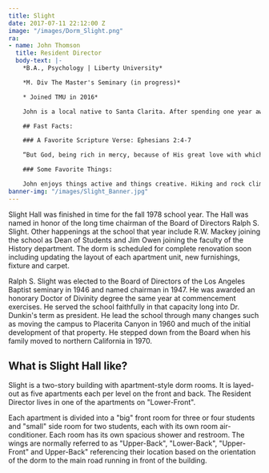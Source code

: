 ```yaml
---
title: Slight
date: 2017-07-11 22:12:00 Z
image: "/images/Dorm_Slight.png"
ra:
- name: John Thomson
  title: Resident Director
  body-text: |-
    *B.A., Psychology | Liberty University*

    *M. Div The Master's Seminary (in progress)*

    * Joined TMU in 2016*

    John is a local native to Santa Clarita. After spending one year away in Oregon studying ministry he came back with passion for the church. He worked several various jobs as he completed his B.A. in Psychology online through Liberty University. Previous to TMU he worked at a local private school teaching fourth grade as he thought to pursue his M.A. in Education. Simultaneous to pursuing school to enhance his career in Education, he applied to seminary knowing that God has gifted him for ministry. He made the switch in January 2016 to begin his seminary education. In the process he heard about the potential opportunity to work as a Resident Director at TMU. He joined TMU in 2016 and is in process of his Masters of Divinity at TMS. He is excited for the opportunity to disciple the young men of Slight Hall as they walk together daily pursing a deeper love for the Lord, His Word, and His people.

    ## Fast Facts:

    ### A Favorite Scripture Verse: Ephesians 2:4-7

    “But God, being rich in mercy, because of His great love with which He loved us, even when we were dead in our transgressions made us alive together with Christ (by grace you have been saved), and raised us up with Him, and seated us with Him in the heavenly places in Christ Jesus, so that in the ages to come He might show the surpassing riches of His grace in kindness toward us in Christ Jesus.”

    ### Some Favorite Things:

    John enjoys things active and things creative. Hiking and rock climbing are two of his favorite physical activities while cooking and sketching satisfy his creative side. What he enjoys most is learning new things about Scripture, life, people, etc. A good cup of coffee and a good conversation is his favorite way to spend free time.
banner-img: "/images/Slight_Banner.jpg"
---
```


Slight Hall was finished in time for the fall 1978 school year. The Hall was named in honor of the long time chairman of the Board of Directors Ralph S. Slight. Other happenings at the school that year include R.W. Mackey joining the school as Dean of Students and Jim Owen joining the faculty of the History department. The dorm is scheduled for complete renovation soon including updating the layout of each apartment unit, new furnishings, fixture and carpet.

Ralph S. Slight was elected to the Board of Directors of the Los Angeles Baptist seminary in 1946 and named chairman in 1947. He was awarded an honorary Doctor of Divinity degree the same year at commencement exercises. He served the school faithfully in that capacity long into Dr. Dunkin's term as president. He lead the school through many changes such as moving the campus to Placerita Canyon in 1960 and much of the initial development of that property. He stepped down from the Board when his family moved to northern California in 1970.

## What is Slight Hall like?

Slight is a two-story building with apartment-style dorm rooms. It is layed-out as five apartments each per level on the front and back. The Resident Director lives in one of the apartments on "Lower-Front".

Each apartment is divided into a "big" front room for three or four students and "small" side room for two students, each with its own room air-conditioner. Each room has its own spacious shower and restroom. The wings are normally referred to as "Upper-Back", "Lower-Back", "Upper-Front" and Upper-Back" referencing their location based on the orientation of the dorm to the main road running in front of the building.